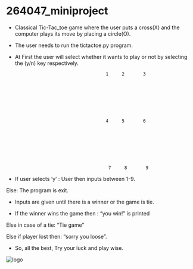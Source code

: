 # 264047_miniproject

* Classical Tic-Tac_toe game where the user puts a cross(X) and the computer plays its move by placing a circle(O).

* The user needs to run the tictactoe.py program.

* At First the user will select whether it wants to play or not by selecting the (y/n) key respectively.




                                        1     2       3
                  







                                        4     5       6 








                                         7     8       9


* If user selects ‘y’ :
User then inputs between 1-9.

Else:
The program is exit.


* Inputs are given until there is a winner or the game is tie.



* If the winner wins the game then :
“you win!” is printed

Else in case of a tie:
“Tie game”

Else if player lost then:
“sorry you loose”.


* So, all the best, Try your luck and play wise.

![logo](https://user-images.githubusercontent.com/80501919/116712432-792ae980-a9f1-11eb-913f-0d14492321b2.png)




